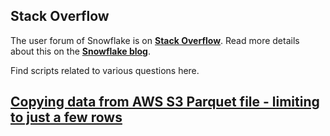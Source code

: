 ## Stack Overflow

The user forum of Snowflake is on [**Stack Overflow**](https://stackoverflow.com/questions/tagged/snowflake-datawarehouse). Read more details about this on the [**Snowflake blog**](https://www.snowflake.com/blog/snowflake-forum-is-now-on-stack-overflow/).

Find scripts related to various questions here.

[**Copying data from AWS S3 Parquet file - limiting to just a few rows**](https://stackoverflow.com/questions/58596307/copying-data-from-aws-s3-parquet-file-limiting-to-just-a-few-rows)
  - 
